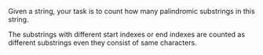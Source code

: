 Given a string, your task is to count how many palindromic substrings in this string.

The substrings with different start indexes or end indexes are counted as different substrings even they consist of same characters.